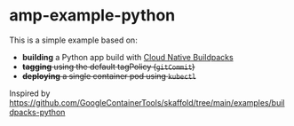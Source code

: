 # amp-example-python

This is a simple example based on:

* **building** a Python app build with [Cloud Native Buildpacks](https://buildpacks.io/)
* ~~**tagging** using the default tagPolicy (`gitCommit`)~~
* ~~**deploying** a single container pod using `kubectl`~~

Inspired by https://github.com/GoogleContainerTools/skaffold/tree/main/examples/buildpacks-python